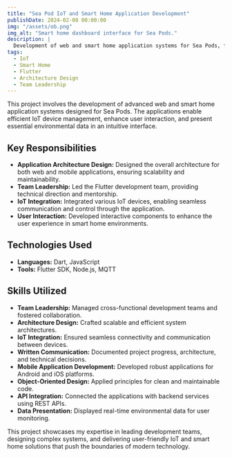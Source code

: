 ```yaml
---
title: "Sea Pod IoT and Smart Home Application Development"
publishDate: 2024-02-08 00:00:00
img: "/assets/ob.png"
img_alt: "Smart home dashboard interface for Sea Pods."
description: |
  Development of web and smart home application systems for Sea Pods, focusing on IoT device management, user interactions, and environmental data presentation.
tags:
  - IoT
  - Smart Home
  - Flutter
  - Architecture Design
  - Team Leadership
---
```


This project involves the development of advanced web and smart home application systems designed for Sea Pods. The applications enable efficient IoT device management, enhance user interaction, and present essential environmental data in an intuitive interface.

## Key Responsibilities

- **Application Architecture Design:** Designed the overall architecture for both web and mobile applications, ensuring scalability and maintainability.
- **Team Leadership:** Led the Flutter development team, providing technical direction and mentorship.
- **IoT Integration:** Integrated various IoT devices, enabling seamless communication and control through the application.
- **User Interaction:** Developed interactive components to enhance the user experience in smart home environments.

## Technologies Used

- **Languages:** Dart, JavaScript
- **Tools:** Flutter SDK, Node.js, MQTT

## Skills Utilized

- **Team Leadership:** Managed cross-functional development teams and fostered collaboration.
- **Architecture Design:** Crafted scalable and efficient system architectures.
- **IoT Integration:** Ensured seamless connectivity and communication between devices.
- **Written Communication:** Documented project progress, architecture, and technical decisions.
- **Mobile Application Development:** Developed robust applications for Android and iOS platforms.
- **Object-Oriented Design:** Applied principles for clean and maintainable code.
- **API Integration:** Connected the applications with backend services using REST APIs.
- **Data Presentation:** Displayed real-time environmental data for user monitoring.

This project showcases my expertise in leading development teams, designing complex systems, and delivering user-friendly IoT and smart home solutions that push the boundaries of modern technology.